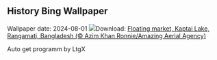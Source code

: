 ## History Bing Wallpaper
Wallpaper date: 2024-08-01
![](https://www.bing.com/th?id=OHR.KaptaiLake_EN-GB8876933727_UHD.jpg&w=1000)Download: [Floating market, Kaptai Lake, Rangamati, Bangladesh (© Azim Khan Ronnie/Amazing Aerial Agency)](https://www.bing.com/th?id=OHR.KaptaiLake_EN-GB8876933727_UHD.jpg)

Auto get programm by LtgX
